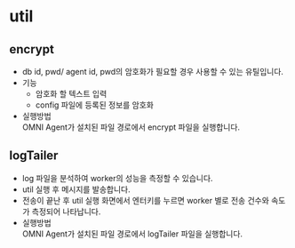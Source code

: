 # util

## encrypt

* db id, pwd/ agent id, pwd의 암호화가 필요할 경우 사용할 수 있는 유틸입니다.
* 기능
  * 암호화 할 텍스트 입력
  * config 파일에 등록된 정보를 암호화
* 실행방법\
  OMNI Agent가 설치된 파일 경로에서 encrypt 파일을 실행합니다.

## logTailer

* log 파일을 분석하여 worker의 성능을 측정할 수 있습니다.
* util 실행 후 메시지를 발송합니다.
* 전송이 끝난 후 util 실행 화면에서 엔터키를 누르면 worker 별로 전송 건수와 속도가 측정되어 나타납니다.
* 실행방법\
  OMNI Agent가 설치된 파일 경로에서 logTailer 파일을 실행합니다.
